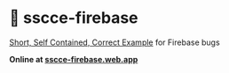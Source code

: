 # :bug: sscce-firebase
[Short, Self Contained, Correct Example](http://sscce.org/) for Firebase bugs

**Online at [sscce-firebase.web.app](https://sscce-firebase.web.app/)**
